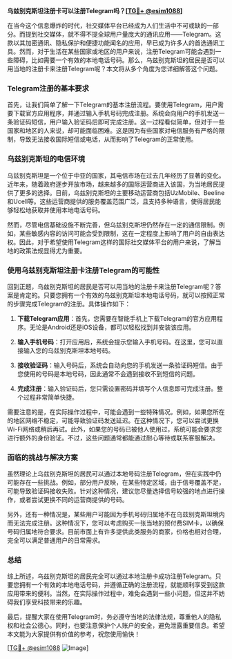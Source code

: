 **乌兹别克斯坦注册卡可以注册Telegram吗？[[TG💪+ @esim1088](https://t.me/s/esim1088)]**

在当今这个信息爆炸的时代，社交媒体平台已经成为人们生活中不可或缺的一部分。而提到社交媒体，就不得不提全球用户量庞大的通讯应用——Telegram。这款以其加密通讯、隐私保护和便捷功能闻名的应用，早已成为许多人的首选通讯工具。然而，对于生活在某些国家或地区的用户来说，注册Telegram可能会遇到一些障碍，比如需要一个有效的本地电话号码。那么，乌兹别克斯坦的居民是否可以用当地的注册卡来注册Telegram呢？本文将从多个角度为您详细解答这个问题。

### Telegram注册的基本要求

首先，让我们简单了解一下Telegram的基本注册流程。要使用Telegram，用户需要下载官方应用程序，并通过输入手机号码完成注册。系统会向用户的手机发送一条验证码短信，用户输入验证码后即可完成注册。这一过程看似简单，但对于一些国家和地区的人来说，却可能面临困难。这是因为有些国家对电信服务有严格的限制，导致无法接收国际短信或电话，从而影响了Telegram的正常使用。

### 乌兹别克斯坦的电信环境

乌兹别克斯坦是一个位于中亚的国家，其电信市场在过去几年经历了显著的变化。近年来，随着政府逐步开放市场，越来越多的国际运营商进入该国，为当地居民提供了更多的选择。目前，乌兹别克斯坦的主要移动运营商包括UzMobile、Beeline和Ucell等。这些运营商提供的服务覆盖范围广泛，且支持多种语言，使得居民能够轻松地获取并使用本地电话号码。

然而，尽管电信基础设施不断完善，但乌兹别克斯坦仍然存在一定的通信限制。例如，某些敏感内容的访问可能会受到限制，这在一定程度上影响了用户的自由表达权。因此，对于希望使用Telegram这样的国际社交媒体平台的用户来说，了解当地的政策法规显得尤为重要。

### 使用乌兹别克斯坦注册卡注册Telegram的可能性

回到正题，乌兹别克斯坦的居民是否可以用当地的注册卡来注册Telegram呢？答案是肯定的。只要您拥有一个有效的乌兹别克斯坦本地电话号码，就可以按照正常的步骤完成Telegram的注册。具体操作如下：

1. **下载Telegram应用**：首先，您需要在智能手机上下载Telegram的官方应用程序。无论是Android还是iOS设备，都可以轻松找到并安装该应用。
   
2. **输入手机号码**：打开应用后，系统会提示您输入手机号码。在这里，您可以直接输入您的乌兹别克斯坦本地号码。

3. **接收验证码**：输入号码后，系统会自动向您的手机发送一条验证码短信。由于您使用的号码是本地号码，因此通常不会遇到接收不到短信的问题。

4. **完成注册**：输入验证码后，您只需设置密码并填写个人信息即可完成注册。整个过程非常简单快捷。

需要注意的是，在实际操作过程中，可能会遇到一些特殊情况。例如，如果您所在的地区网络不稳定，可能导致验证码发送延迟。在这种情况下，您可以尝试更换Wi-Fi网络或稍后再试。此外，如果您的号码已被他人使用过，系统可能会要求您进行额外的身份验证。不过，这些问题通常都能通过耐心等待或联系客服解决。

### 面临的挑战与解决方案

虽然理论上乌兹别克斯坦的居民可以通过本地号码注册Telegram，但在实践中仍可能存在一些挑战。例如，部分用户反映，在某些特定区域，由于信号覆盖不足，可能导致验证码接收失败。针对这种情况，建议您尽量选择信号较强的地点进行操作，或者尝试更换不同的运营商提供的号码。

另外，还有一种情况是，某些用户可能因为手机号码归属地不在乌兹别克斯坦境内而无法完成注册。这种情况下，您可以考虑购买一张当地的预付费SIM卡，以确保号码归属地符合要求。目前市面上有许多提供此类服务的商家，价格也相对合理，完全可以满足普通用户的日常需求。

### 总结

综上所述，乌兹别克斯坦的居民完全可以通过本地注册卡成功注册Telegram。只要您拥有一个有效的本地电话号码，并遵循正确的注册流程，就能顺利享受到这款应用带来的便利。当然，在实际操作过程中，难免会遇到一些小问题，但这并不妨碍我们享受科技带来的乐趣。

最后，提醒大家在使用Telegram时，务必遵守当地的法律法规，尊重他人的隐私权和社会公德心。同时，也要注意保护个人账户的安全，避免泄露重要信息。希望本文能为大家提供有价值的参考，祝您使用愉快！

[[TG💪+ @esim1088](https://t.me/s/esim1088) ![Image](https://i.postimg.cc/4NQfJmqS/Snipaste-2025-05-13-00-14-12.png)]